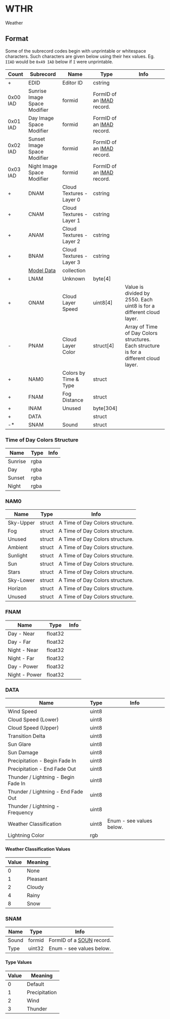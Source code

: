WTHR
====

Weather

## Format

Some of the subrecord codes begin with unprintable or whitespace characters. Such characters are given below using their hex values. Eg. `IIAD` would be `0x49 IAD` below if `I` were unprintable.

Count | Subrecord | Name | Type | Info
------|-------|------|------|-----
+ | EDID | Editor ID | cstring |
 | 0x00 IAD | Sunrise Image Space Modifier | formid | FormID of an [IMAD](IMAD.md) record.
 | 0x01 IAD | Day Image Space Modifier | formid | FormID of an [IMAD](IMAD.md) record.
 | 0x02 IAD | Sunset Image Space Modifier | formid | FormID of an [IMAD](IMAD.md) record.
 | 0x03 IAD | Night Image Space Modifier | formid | FormID of an [IMAD](IMAD.md) record.
+ | DNAM | Cloud Textures - Layer 0 | cstring |
+ | CNAM | Cloud Textures - Layer 1 | cstring |
+ | ANAM | Cloud Textures - Layer 2 | cstring |
+ | BNAM | Cloud Textures - Layer 3 | cstring |
 | | [Model Data](Subrecords/Model.md) | collection |
+ | LNAM | Unknown | byte[4] |
+ | ONAM | Cloud Layer Speed | uint8[4] | Value is divided by 2550. Each uint8 is for a different cloud layer.
- | PNAM | Cloud Layer Color | struct[4] | Array of Time of Day Colors structures. Each structure is for a different cloud layer.
+ | NAM0 | Colors by Time & Type | struct |
+ | FNAM | Fog Distance | struct |
+ | INAM | Unused | byte[304] |
+ | DATA | | struct |
-* | SNAM | Sound | struct |

### Time of Day Colors Structure

Name | Type | Info
-----|------|-----
Sunrise | rgba |
Day | rgba |
Sunset | rgba |
Night | rgba |

### NAM0

Name | Type | Info
-----|------|-----
Sky-Upper | struct | A Time of Day Colors structure.
Fog | struct | A Time of Day Colors structure.
Unused | struct | A Time of Day Colors structure.
Ambient | struct | A Time of Day Colors structure.
Sunlight | struct | A Time of Day Colors structure.
Sun | struct | A Time of Day Colors structure.
Stars | struct | A Time of Day Colors structure.
Sky-Lower | struct | A Time of Day Colors structure.
Horizon | struct | A Time of Day Colors structure.
Unused | struct | A Time of Day Colors structure.

### FNAM

Name | Type | Info
-----|------|-----
Day - Near | float32 |
Day - Far | float32 |
Night - Near | float32 |
Night - Far | float32 |
Day - Power | float32 |
Night - Power | float32 |

### DATA

Name | Type | Info
-----|------|-----
Wind Speed | uint8 |
Cloud Speed (Lower) | uint8 |
Cloud Speed (Upper) | uint8 |
Transition Delta | uint8 |
Sun Glare | uint8 |
Sun Damage | uint8 |
Precipitation - Begin Fade In | uint8 |
Precipitation - End Fade Out | uint8 |
Thunder / Lightning - Begin Fade In | uint8 |
Thunder / Lightning - End Fade Out | uint8 |
Thunder / Lightning - Frequency | uint8 |
Weather Classification | uint8 | Enum - see values below.
Lightning Color | rgb |

#### Weather Classification Values

Value | Meaning
------|--------
0 | None
1 | Pleasant
2 | Cloudy
4 | Rainy
8 | Snow

### SNAM

Name | Type | Info
-----|------|-----
Sound | formid | FormID of a [SOUN](SOUN.md) record.
Type | uint32 | Enum - see values below.

#### Type Values

Value | Meaning
------|--------
0 | Default
1 | Precipitation
2 | Wind
3 | Thunder
